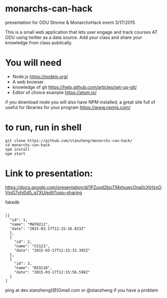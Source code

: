 # monarchs-can-hack
presentation for ODU Strome &amp; MonarchsHack event 3/17/2015

This is a small web application that lets user engage and track courses AT ODU using twitter as a data source. 
Add your class and share your knowledge from class publically. 

You will need
====
* Node.js https://nodejs.org/
* A web browser
* knowledge of git  https://help.github.com/articles/set-up-git/
* Editor of choice example https://atom.io/

if you download node you will also have NPM installed, a great site full of useful for libraries for your program https://www.npmjs.com/

to run, run in shell 
===

```
git clone https://github.com/stanzheng/monarchs-can-hack/
cd monarchs-can-hack 
npm install 
npm start
```

Link to presentation: 
====
<a href="">https://docs.google.com/presentation/d/1PZuvd2bjcTMxhuwcOna0cXiHzsOVinG7yhi0d5_g7XU/edit?usp=sharing</a>



fakedb
```

[{
  "id": 1,
  "name": "MATH211",
  "date": "2015-03-17T12:15:16.823Z"
  },
  {
    "id": 2,
    "name": "CS121",
    "date": "2015-03-17T12:15:33.395Z"
  },
  {
    "id": 3,
    "name": "BIO110",
    "date": "2015-03-17T12:15:56.598Z"
  }
]

```
ping at dev.stanzheng[@]Gmail.com or @stanzheng if you have a problem

